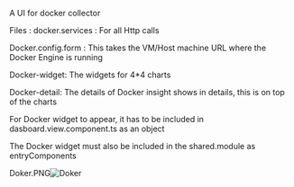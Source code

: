 A UI for docker collector

Files : 
docker.services : For all Http calls

Docker.config.form : This takes the VM/Host machine URL where the Docker Engine is running

Docker-widget: The widgets for 4*4 charts

Docker-detail: The details of Docker insight shows in details, this is on top of the charts

For Docker widget to appear, it has to be included in dasboard.view.component.ts as an object

The Docker widget must also be included in the shared.module as entryComponents


Doker.PNG![Doker](https://user-images.githubusercontent.com/11367273/124895008-c8952380-dff9-11eb-8b9a-1b89c51b39bf.PNG)








